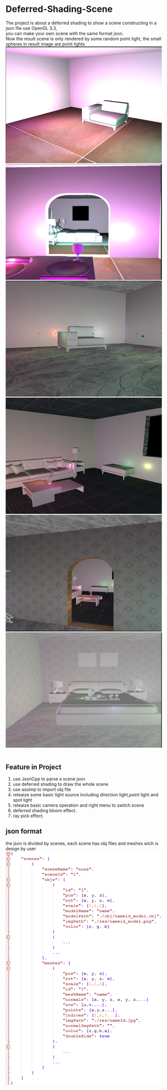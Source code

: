 # Deferred-Shading-Scene
The project is about a deferred shading to show a scene constructing in a json file use OpenGL 3.3,<br>
you can make your own scene with the same format json.<br>
Now the result scene is only rendered by some random point light, the small spheres in result image are point lights<br>
![image](https://github.com/zhoumingyang/Deferred-Shading-Scene/blob/master/showjson/image/scene-oneroom.png)<br>
![image](https://github.com/zhoumingyang/Deferred-Shading-Scene/blob/master/showjson/image/scene-threeroom2.png)<br>
![image](https://github.com/zhoumingyang/Deferred-Shading-Scene/blob/master/showjson/image/oneroom-deffered.png)<br>
![image](https://github.com/zhoumingyang/Deferred-Shading-Scene/blob/master/showjson/image/tworoom-defered1.png)<br>
![image](https://github.com/zhoumingyang/Deferred-Shading-Scene/blob/master/showjson/image/tworoom-defered2.png)<br>
![image](https://github.com/zhoumingyang/Deferred-Shading-Scene/blob/master/showjson/image/bloom.png)<br>
<br>
## Feature in Project
1. use JsonCpp to parse a scene json<br>
2. use deferred shading to draw the whole scene<br>
3. use assimp to import obj file<br>
4. releaize some basic light source including direction light,point light and spot light<br>
5. releaize basic camera operation and right menu to switch scene<br>
6. deferred shading bloom effect.
7. ray pick effect.
## json format<br>
the json is divided by scenes, each scene has obj files and meshes wich is design by user<br>
![image](https://github.com/zhoumingyang/Deferred-Shading-Scene/blob/master/showjson/image/scenefile.png)<br>
